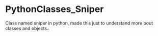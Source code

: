 # PythonClasses_Sniper
Class named sniper in python, made this just to understand more bout classes and objects..
